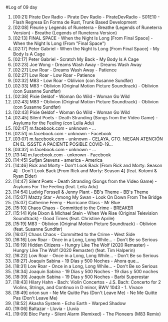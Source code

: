 #Log of 09 day

1. [00:21] Pirate Dev Radio - Pirate Dev Radio - PirateDevRadio - S01E10 - Flash Regresa En Forma de Rust, Trunk Based Development
1. [02:08] Fleurie y Legends of Runeterra - Breathe (Legends of Runeterra Version) - Breathe (Legends of Runeterra Version)
1. [02:13] FINAL SPACE - When the Night Is Long [From Final Space] - When the Night Is Long (From "Final Space")
1. [02:17] Peter Gabriel - When the Night Is Long [From Final Space] - My Body Is A Cage
1. [02:17] Peter Gabriel - Scratch My Back - My Body Is A Cage
1. [02:23] Joe Wong - Dreams Wash Away - Dreams Wash Away
1. [02:27] Low Roar - Dreams Wash Away - Patience
1. [02:27] Low Roar - Low Roar - Patience
1. [02:32] M83 - Low Roar - Oblivion (con Susanne Sundfør)
1. [02:33] M83 - Oblivion (Original Motion Picture Soundtrack) - Oblivion (con Susanne Sundfør)
1. [02:38] Pixie Geldof - Woman Go Wild - Woman Go Wild
1. [02:43] M83 - Oblivion (Original Motion Picture Soundtrack) - Oblivion (con Susanne Sundfør)
1. [02:43] Pixie Geldof - Woman Go Wild - Woman Go Wild
1. [02:45] Silent Poets - Death Stranding (Songs from the Video Game) - Asylums for the Feeling (con Leila Adu)
1. [02:47] m.facebook.com - unknown - ...
1. [02:51] m.facebook.com - unknown - Facebook
1. [03:07] m.facebook.com - unknown - CELAYA, GTO. NIEGAN ATENCIÓN EN EL ISSSTE A PACIENTE POSIBLE COVID-19...
1. [03:32] m.facebook.com - unknown - ...
1. [13:14] m.facebook.com - unknown - Facebook
1. [14:45] Sufjan Stevens - america - America
1. [14:46] Rick and Morty - Don't Look Back [From Rick and Morty: Season 4] - Don't Look Back [From Rick and Morty: Season 4] (feat. Kotomi & Ryan Elder)
1. [14:47] Silent Poets - Death Stranding (Songs from the Video Game) - Asylums For The Feeling (feat. Leila Adu)
1. [14:54] Ludvig Forssell & Jenny Plant - BB's Theme - BB's Theme
1. [15:07] Mazzy Star - Among My Swan - Look On Down From The Bridge
1. [15:07] Catherine Feeny - Hurricane Glass - Mr Blue
1. [15:10] Chaos Chaos - Committed to the Crime - BREAKER
1. [15:14] Kyle Dixon & Michael Stein - When We Rise (Original Television Soundtrack) - Good Times (feat. Christine Aprile)
1. [15:19] M83 - Oblivion (Original Motion Picture Soundtrack) - Oblivion (feat. Susanne Sundfør)
1. [16:07] Chaos Chaos - Committed to the Crime - West Side
1. [16:16] Low Roar - Once in a Long, Long While... - Don't Be so Serious
1. [16:19] Hidden Citizens - Hungry Like The Wolf (2020 Remaster) - Hungry Like The Wolf (2020 Remaster) (feat. Tim Halperin)
1. [16:22] Low Roar - Once in a Long, Long While... - Don't Be so Serious
1. [18:27] Joaquín Sabina - 19 Días y 500 Noches - Ahora que...
1. [18:31] Low Roar - Once in a Long, Long While... - Don't Be so Serious
1. [18:34] Joaquín Sabina - 19 Días y 500 Noches - 19 dias y 500 noches
1. [18:39] Joaquín Sabina - 19 Días y 500 Noches - Barbi Superestar
1. [18:43] Hilary Hahn - Bach: Violin Concertos - J.S. Bach: Concerto for 2 Violins, Strings, and Continuo in D minor, BWV 1043 - 1. Vivace
1. [18:49] orion sun - Ne Me Quitte Pas (Don't Leave Me) - Ne Me Quitte Pas (Don't Leave Me)
1. [18:52] Akasha System - Echo Earth - Warped Shadow
1. [19:06] Baltazar - Lluvia - Lluvia
1. [19:09] Bloc Party - Silent Alarm (Remixed) - The Pioneers (M83 Remix)
